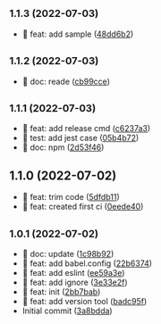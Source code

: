## <small>1.1.3 (2022-07-03)</small>

* :memo: feat: add sample ([48dd6b2](https://github.com/zacard-orc/babel-plugin-xyconsole/commit/48dd6b2))



## <small>1.1.2 (2022-07-03)</small>

* :memo: doc: reade ([cb99cce](https://github.com/zacard-orc/babel-plugin-xyconsole/commit/cb99cce))



## <small>1.1.1 (2022-07-03)</small>

* :construction: feat: add release cmd ([c6237a3](https://github.com/zacard-orc/babel-plugin-xyconsole/commit/c6237a3))
* :construction: test: add jest case ([05b4b72](https://github.com/zacard-orc/babel-plugin-xyconsole/commit/05b4b72))
* :memo: doc: npm ([2d53f46](https://github.com/zacard-orc/babel-plugin-xyconsole/commit/2d53f46))



## 1.1.0 (2022-07-02)

* :hammer: feat: trim code ([5dfdb11](https://github.com/zacard-orc/babel-plugin-xyconsole/commit/5dfdb11))
* :rocket: feat: created first ci ([0eede40](https://github.com/zacard-orc/babel-plugin-xyconsole/commit/0eede40))



## <small>1.0.1 (2022-07-02)</small>

* :art: doc: update ([1c98b92](https://github.com/zacard-orc/babel-plugin-xyconsole/commit/1c98b92))
* :art: feat: add babel.config ([22b6374](https://github.com/zacard-orc/babel-plugin-xyconsole/commit/22b6374))
* :art: feat: add eslint ([ee59a3e](https://github.com/zacard-orc/babel-plugin-xyconsole/commit/ee59a3e))
* :art: feat: add ignore ([3e33e2f](https://github.com/zacard-orc/babel-plugin-xyconsole/commit/3e33e2f))
* :art: feat: init ([2bb7bab](https://github.com/zacard-orc/babel-plugin-xyconsole/commit/2bb7bab))
* :construction: feat: add version tool ([badc95f](https://github.com/zacard-orc/babel-plugin-xyconsole/commit/badc95f))
* Initial commit ([3a8bdda](https://github.com/zacard-orc/babel-plugin-xyconsole/commit/3a8bdda))



